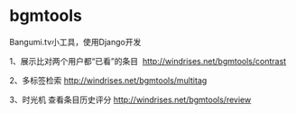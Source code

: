# bgmtools
Bangumi.tv小工具，使用Django开发

1、展示比对两个用户都“已看”的条目  http://windrises.net/bgmtools/contrast

2、多标签检索 http://windrises.net/bgmtools/multitag

3、时光机 查看条目历史评分 http://windrises.net/bgmtools/review
